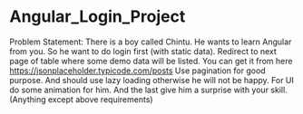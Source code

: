 # Angular_Login_Project
Problem Statement:  There is a boy called Chintu. He wants to learn Angular from you. So he want to do login first (with static data). Redirect to next page of table where some demo data will be listed. You can get it from here https://jsonplaceholder.typicode.com/posts  Use pagination for good purpose. And should use lazy loading otherwise he will not be happy.  For UI do some animation for him.  And the last give him a surprise with your skill. (Anything except above requirements)
